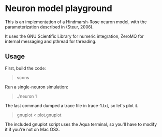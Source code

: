 
# Neuron model playground

This is an implementation of a Hindmarsh-Rose neuron model, with the
parameterization described in (Steur, 2006).

It uses the GNU Scientific Library for numeric integration, ZeroMQ for
internal messaging and pthread for threading.


## Usage

First, build the code:

> scons

Run a single-neuron simulation:

> ./neuron 1

The last command dumped a trace file in trace-1.txt, so let's plot it.

> gnuplot < plot.gnuplot

The included gnuplot script uses the Aqua terminal, so you'll have to
modify it if you're not on Mac OSX.